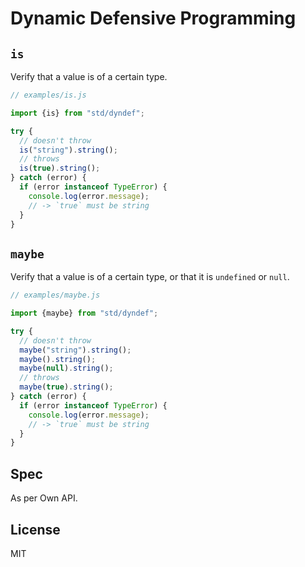 # Dynamic Defensive Programming 

## `is`

Verify that a value is of a certain type.

```js
// examples/is.js

import {is} from "std/dyndef";

try {
  // doesn't throw
  is("string").string();
  // throws
  is(true).string();
} catch (error) {
  if (error instanceof TypeError) {
    console.log(error.message);
    // -> `true` must be string
  }
}
```

## `maybe`

Verify that a value is of a certain type, or that it is `undefined` or `null`.

```js
// examples/maybe.js

import {maybe} from "std/dyndef";

try {
  // doesn't throw
  maybe("string").string();
  maybe().string();
  maybe(null).string();
  // throws
  maybe(true).string();
} catch (error) {
  if (error instanceof TypeError) {
    console.log(error.message);
    // -> `true` must be string
  }
}
```

## Spec

As per Own API.

## License

MIT
